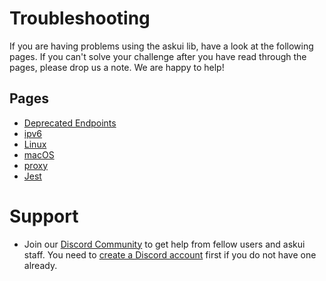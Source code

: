 # Troubleshooting

If you are having problems using the askui lib, have a look at the following pages. If you can't solve your
challenge after you have read through the pages, please drop us a note. We are happy to help!

## Pages
* [Deprecated Endpoints](deprecated-endpoints.md)
* [ipv6](ipv6.md)
* [Linux](linux.md)
* [macOS](mac-os.md)
* [proxy](proxy.md)
* [Jest](jest.md)

# Support

* Join our [Discord Community](https://discord.gg/UHSZ99Xhx2) to get help from fellow users and askui staff. You need to [create a Discord account](https://support.discord.com/hc/en-us/articles/360033931551-Getting-Started) first if you do not have one already.
